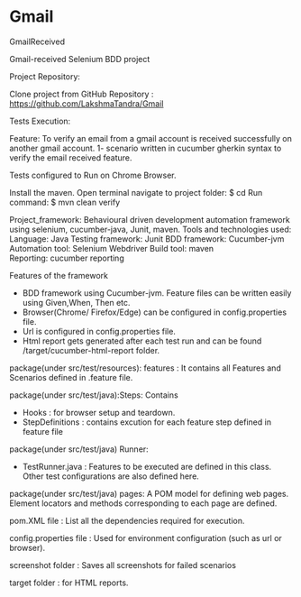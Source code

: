 # Gmail
GmailReceived


Gmail-received Selenium BDD project 

Project Repository:

Clone project from GitHub Repository : 
         https://github.com/LakshmaTandra/Gmail


Tests Execution:

Feature: To verify an email from a gmail account is received successfully on another gmail account.
1- scenario written in cucumber gherkin syntax to verify the email received feature.

Tests configured to Run on Chrome Browser.

Install the maven.
Open terminal navigate to project folder: $ cd <ProjectName>
Run command:  $ mvn clean verify

Project_framework:
Behavioural driven development automation framework using selenium, cucumber-java, Junit, maven.
Tools and technologies used:
Language: Java
Testing framework: Junit
BDD framework: Cucumber-jvm
Automation tool: Selenium Webdriver
Build tool: maven
Reporting: cucumber reporting

Features of the framework
 - BDD framework using Cucumber-jvm. Feature files can be written easily using Given,When, Then etc.
 - Browser(Chrome/ Firefox/Edge) can be configured in config.properties file.
 - Url is configured in config.properties file.
 - Html report gets generated after each test run and can be found /target/cucumber-html-report folder.



package(under src/test/resources): features : It contains all Features and Scenarios defined in .feature file.



package(under src/test/java):Steps: Contains 
 - Hooks : for browser setup and teardown.
 - StepDefinitions : contains excution for each feature step defined in feature file




package(under src/test/java) Runner:
 - TestRunner.java : Features to be executed are defined in this class. Other test configurations are also defined here.



package(under src/test/java) pages: A POM model for defining web pages. Element locators and methods corresponding to each page are defined.



pom.XML file : List all the dependencies required for execution.

config.properties file : Used for environment configuration (such as url or browser).

screenshot folder : Saves all screenshots for failed scenarios

target folder : for HTML reports.

